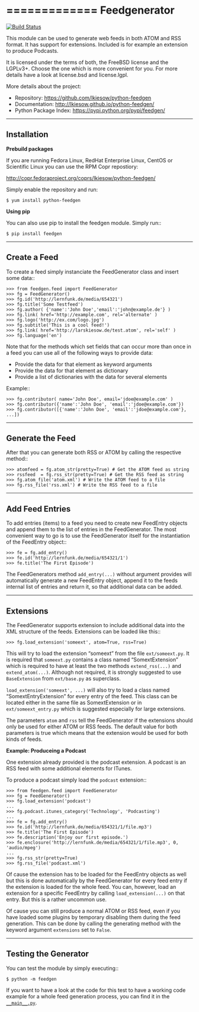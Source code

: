 =============
Feedgenerator
=============

[![Build Status](https://travis-ci.org/lkiesow/python-feedgen.svg?branch=master)
](https://travis-ci.org/lkiesow/python-feedgen)

This module can be used to generate web feeds in both ATOM and RSS format.  It
has support for extensions. Included is for example an extension to produce
Podcasts.

It is licensed under the terms of both, the FreeBSD license and the LGPLv3+.
Choose the one which is more convenient for you. For more details have a look
at license.bsd and license.lgpl.

More details about the project:

- Repository:            https://github.com/lkiesow/python-feedgen
- Documentation:         http://lkiesow.github.io/python-feedgen/
- Python Package Index:  https://pypi.python.org/pypi/feedgen/


------------
Installation
------------

**Prebuild packages**

If you are running Fedora Linux, RedHat Enterprise Linux, CentOS or Scientific
Linux you can use the RPM Copr repostiory:

[http://copr.fedoraproject.org/coprs/lkiesow/python-feedgen/
](http://copr.fedoraproject.org/coprs/lkiesow/python-feedgen/)

Simply enable the repository and run:

    $ yum install python-feedgen


**Using pip**

You can also use pip to install the feedgen module. Simply run::

    $ pip install feedgen


-------------
Create a Feed
-------------

To create a feed simply instanciate the FeedGenerator class and insert some
data::

    >>> from feedgen.feed import FeedGenerator
    >>> fg = FeedGenerator()
    >>> fg.id('http://lernfunk.de/media/654321')
    >>> fg.title('Some Testfeed')
    >>> fg.author( {'name':'John Doe','email':'john@example.de'} )
    >>> fg.link( href='http://example.com', rel='alternate' )
    >>> fg.logo('http://ex.com/logo.jpg')
    >>> fg.subtitle('This is a cool feed!')
    >>> fg.link( href='http://larskiesow.de/test.atom', rel='self' )
    >>> fg.language('en')

Note that for the methods which set fields that can occur more than once in a
feed you can use all of the following ways to provide data:

- Provide the data for that element as keyword arguments
- Provide the data for that element as dictionary
- Provide a list of dictionaries with the data for several elements

Example::

    >>> fg.contributor( name='John Doe', email='jdoe@example.com' )
    >>> fg.contributor({'name':'John Doe', 'email':'jdoe@example.com'})
    >>> fg.contributor([{'name':'John Doe', 'email':'jdoe@example.com'}, ...])

-----------------
Generate the Feed
-----------------

After that you can generate both RSS or ATOM by calling the respective method::

    >>> atomfeed = fg.atom_str(pretty=True) # Get the ATOM feed as string
    >>> rssfeed  = fg.rss_str(pretty=True) # Get the RSS feed as string
    >>> fg.atom_file('atom.xml') # Write the ATOM feed to a file
    >>> fg.rss_file('rss.xml') # Write the RSS feed to a file


----------------
Add Feed Entries
----------------

To add entries (items) to a feed you need to create new FeedEntry objects and
append them to the list of entries in the FeedGenerator. The most convenient
way to go is to use the FeedGenerator itself for the instantiation of the
FeedEntry object::

    >>> fe = fg.add_entry()
    >>> fe.id('http://lernfunk.de/media/654321/1')
    >>> fe.title('The First Episode')

The FeedGenerators method `add_entry(...)` without argument provides will
automatically generate a new FeedEntry object, append it to the feeds internal
list of entries and return it, so that additional data can be added.

----------
Extensions
----------

The FeedGenerator supports extension to include additional data into the XML
structure of the feeds. Extensions can be loaded like this::

    >>> fg.load_extension('someext', atom=True, rss=True)

This will try to load the extension “someext” from the file `ext/someext.py`.
It is required that `someext.py` contains a class named “SomextExtension” which
is required to have at least the two methods `extend_rss(...)` and
`extend_atom(...)`. Although not required, it is strongly suggested to use
`BaseExtension` from `ext/base.py` as superclass.

`load_extension('someext', ...)` will also try to load a class named
“SomextEntryExtension” for every entry of the feed. This class can be located
either in the same file as SomextExtension or in `ext/someext_entry.py` which
is suggested especially for large extensions.

The parameters `atom` and `rss` tell the FeedGenerator if the extensions should
only be used for either ATOM or RSS feeds. The default value for both
parameters is true which means that the extension would be used for both kinds
of feeds.

**Example: Produceing a Podcast**

One extension already provided is the podcast extension. A podcast is an RSS
feed with some additional elements for ITunes.

To produce a podcast simply load the `podcast` extension::

    >>> from feedgen.feed import FeedGenerator
    >>> fg = FeedGenerator()
    >>> fg.load_extension('podcast')
    ...
    >>> fg.podcast.itunes_category('Technology', 'Podcasting')
    ...
    >>> fe = fg.add_entry()
    >>> fe.id('http://lernfunk.de/media/654321/1/file.mp3')
    >>> fe.title('The First Episode')
    >>> fe.description('Enjoy our first episode.')
    >>> fe.enclosure('http://lernfunk.de/media/654321/1/file.mp3', 0, 'audio/mpeg')
    ...
    >>> fg.rss_str(pretty=True)
    >>> fg.rss_file('podcast.xml')

Of cause the extension has to be loaded for the FeedEntry objects as well but
this is done automatically by the FeedGenerator for every feed entry if the
extension is loaded for the whole feed. You can, however, load an extension for
a specific FeedEntry by calling `load_extension(...)` on that entry. But this
is a rather uncommon use.

Of cause you can still produce a normal ATOM or RSS feed, even if you have
loaded some plugins by temporary disabling them during the feed generation.
This can be done by calling the generating method with the keyword argument
`extensions` set to `False`.


---------------------
Testing the Generator
---------------------

You can test the module by simply executing::

    $ python -m feedgen

If you want to have a look at the code for this test to have a working code
example for a whole feed generation process, you can find it in the
[`__main__.py`](https://github.com/lkiesow/python-feedgen/blob/master/feedgen/__main__.py).
